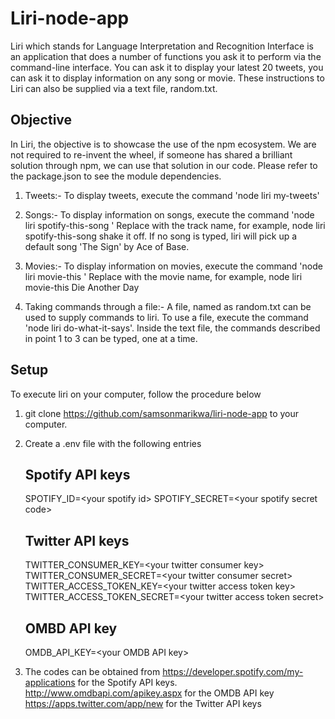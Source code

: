 # Liri-node-app

Liri which stands for Language Interpretation and Recognition Interface is an application that does a number of functions you ask it to perform via the command-line interface. You can ask it to display your latest 20 tweets, you can ask it to display information on any song or movie. These instructions to Liri can also be supplied via a text file, random.txt.


## Objective

In Liri, the objective is to showcase the use of the npm ecosystem. We are not required to re-invent the wheel, if someone has shared a brilliant solution through npm, we can use that solution in our code. Please refer to the package.json to see the module dependencies. 

1.  Tweets:- To display tweets, execute the command 'node liri my-tweets'
    
2.  Songs:- To display information on songs, execute the command 'node liri spotify-this-song <name of the song>'
    Replace <name of the song> with the track name, for example, node liri spotify-this-song shake it off. If no song is typed, liri will pick up a default song 'The Sign' by Ace of Base.

3.  Movies:- To display information on movies, execute the command 'node liri movie-this <name of the movie>'
    Replace <name of the movie> with the movie name, for example, node liri movie-this Die Another Day

4.  Taking commands through a file:- A file, named as random.txt can be used to supply commands to liri.
    To use a file, execute the command 'node liri do-what-it-says'. Inside the text file, the commands described in point 1 to 3 can be typed, one at a time.

	
## Setup

To execute liri on your computer, follow the procedure below

1.  git clone https://github.com/samsonmarikwa/liri-node-app to your computer.

2.  Create a .env file with the following entries
    ## Spotify API keys
    SPOTIFY_ID=\<your spotify id\>
    SPOTIFY_SECRET=\<your spotify secret code\>

    ## Twitter API keys
    TWITTER_CONSUMER_KEY=\<your twitter consumer key\>
    TWITTER_CONSUMER_SECRET=\<your twitter consumer secret\>
    TWITTER_ACCESS_TOKEN_KEY=\<your twitter access token key\>
    TWITTER_ACCESS_TOKEN_SECRET=\<your twitter access token secret\>

    ## OMBD API key
    OMDB_API_KEY=\<your OMDB API key\>

3.  The codes can be obtained from https://developer.spotify.com/my-applications for the Spotify API keys.
    http://www.omdbapi.com/apikey.aspx for the OMDB API key
    https://apps.twitter.com/app/new for the Twitter API keys
	

  